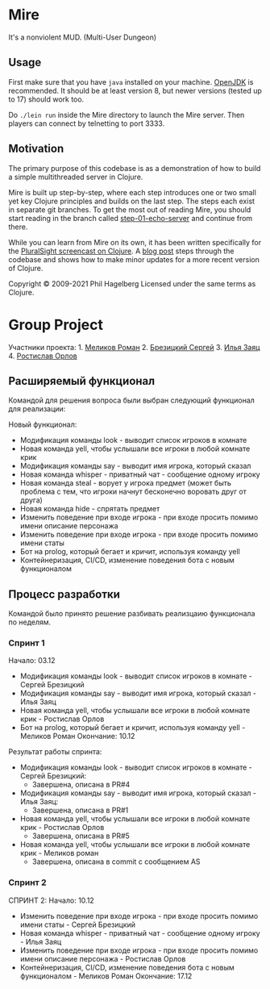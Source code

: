 # Mire

It's a nonviolent MUD. (Multi-User Dungeon)

## Usage

First make sure that you have `java` installed on your
machine. [OpenJDK](https://adoptopenjdk.net) is recommended. It should
be at least version 8, but newer versions (tested up to 17) should work too.

Do `./lein run` inside the Mire directory to launch the Mire
server. Then players can connect by telnetting to port 3333.

## Motivation

The primary purpose of this codebase is as a demonstration of how to
build a simple multithreaded server in Clojure.

Mire is built up step-by-step, where each step introduces one or two
small yet key Clojure principles and builds on the last step. The
steps each exist in separate git branches. To get the most out of
reading Mire, you should start reading in the branch called
[step-01-echo-server](http://github.com/technomancy/mire/tree/01-echo-server)
and continue from there.

While you can learn from Mire on its own, it has been written
specifically for the [PluralSight screencast on
Clojure](https://www.pluralsight.com/courses/functional-programming-clojure).
A [blog post](https://technomancy.us/136) steps through the codebase
and shows how to make minor updates for a more recent version of Clojure.

Copyright © 2009-2021 Phil Hagelberg
Licensed under the same terms as Clojure.

# Group Project


Участники проекта:
    1. [Меликов Роман](https://github.com/MelikovMan)
    2. [Брезицкий Сергей](https://github.com/SergeiB2002)
    3. [Илья Заяц](https://github.com/IlyaZayats)
    4. [Ростислав Орлов](https://github.com/RostislavOrlov)

## Расширяемый функционал

Командой для решения вопроса были выбран следующий функционал для реализации:

Новый функционал:
- Модификация команды look - выводит список игроков в комнате
- Новая команда yell, чтобы услышали все игроки в любой комнате крик
- Модификация команды say - выводит имя игрока, который сказал
- Новая команда whisper - приватный чат - сообщение одному игроку
- Новая команда steal - ворует у игрока предмет (может быть проблема с тем, что игроки начнут бесконечно воровать друг от друга)
- Новая команда hide - спрятать предмет
- Изменить поведение при входе игрока - при входе просить помимо имени описание персонажа
- Изменить поведение при входе игрока - при входе просить помимо имени статы
- Бот на prolog, который бегает и кричит, используя команду yell
- Контейнеризация, CI/CD, изменение поведения бота с новым функционалом

## Процесс разработки

Командой было принято решение разбивать реализцаию функционала по неделям.

### Спринт 1

Начало: 03.12
- Модификация команды look - выводит список игроков в комнате - Сергей Брезицкий
- Модификация команды say - выводит имя игрока, который сказал - Илья Заяц
- Новая команда yell, чтобы услышали все игроки в любой комнате крик - Ростислав Орлов
- Бот на prolog, который бегает и кричит, используя команду yell - Меликов Роман
Окончание: 10.12

Результат работы спринта:
- Модификация команды look - выводит список игроков в комнате - Сергей Брезицкий:
  - Завершена, описана в PR#4
- Модификация команды say - выводит имя игрока, который сказал - Илья Заяц:
  - Завершена, описана в PR#1
- Новая команда yell, чтобы услышали все игроки в любой комнате крик - Ростислав Орлов
  - Завершена, описана в PR#5
- Новая команда yell, чтобы услышали все игроки в любой комнате крик - Меликов роман
  - Завершена, описана в commit с сообщением AS

### Спринт 2
СПРИНТ 2:
Начало: 10.12
- Изменить поведение при входе игрока - при входе просить помимо имени статы - Сергей Брезицкий
- Новая команда whisper - приватный чат - сообщение одному игроку - Илья Заяц
- Изменить поведение при входе игрока - при входе просить помимо имени описание персонажа - Ростислав Орлов
- Контейнеризация, CI/CD, изменение поведения бота с новым функционалом - Меликов Роман
Окончание: 17.12


